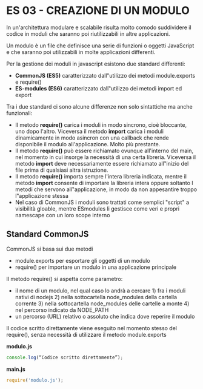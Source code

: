 # ES 03 - CREAZIONE DI UN MODULO

In un'architettura modulare e scalabile risulta molto comodo suddividere il codice in moduli che saranno
poi riutilizzabili in altre applicazioni.

Un modulo è un file che definisce una serie di funzioni o oggetti
JavaScript e che saranno poi utilizzabili in molte applicazioni differenti.


Per la gestione dei moduli in javascript esistono due standard differenti:
- **CommonJS (ES5)** caratterizzato dall‟utilizzo dei metodi module.exports e require()
- **ES-modules (ES6)** caratterizzato dall‟utilizzo dei metodi import ed export

Tra i due standard ci sono alcune differenze non solo sintattiche ma anche funzionali:

-  Il metodo **require()** carica i moduli in modo sincrono, cioè bloccante, uno dopo l'altro.
Viceversa il metodo **import** carica i moduli dinamicamente in modo asincron con una callback
che rende disponibile il modulo all'applicazione. Molto più prestante.
-  Il metodo **require()** può essere richiamato ovunque all'interno del main, nel momento in cui
insorge la necessità di una certa libreria. Viceversa il metodo **import** deve necessariamente
essere richiamato all‟inizio del file prima di qualsiasi altra istruzione.
-  Il metodo **require()** importa sempre l'intera libreria indicata, mentre il metodo **import**
consente di importare la libreria intera oppure soltanto I metodi che servono all‟applicazione, in
modo da non appesantire troppo l‟applicazione stessa
- Nel caso di CommonJS i moduli sono trattati come semplici "script" a visibilità gloable, mentre ESmodules li gestisce come veri e propri namescape con un loro scope interno

## Standard CommonJS
CommonJS si basa sui due metodi
- module.exports per esportare gli oggetti di un modulo
- require() per importare un modulo in una applicazione principale

Il metodo require() si aspetta come parametro:
- il nome di un modulo, nel qual caso lo andrà a cercare 1) fra i moduli nativi di nodejs 2) nella
sottocartella node_modules della cartella corrente 3) nella sottocartella node_modules delle
cartelle a monte 4) nel percorso indicato da NODE_PATH
- un percorso (URL) relativo o assoluto che indica dove reperire il modulo

Il codice scritto direttamente viene eseguito nel momento stesso del require(), senza necessità di
utilizzare il metodo module.exports

**modulo.js**
```javascript
console.log(“Codice scritto direttamente”);
```
**main.js**
```javascript
require('modulo.js');
```
